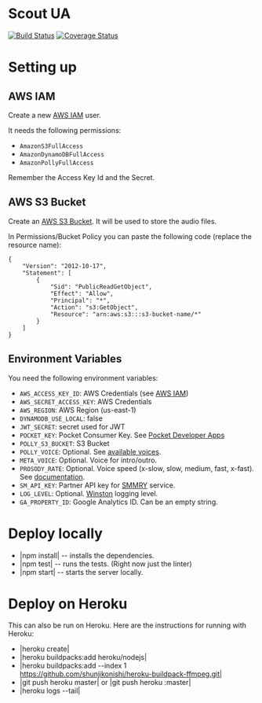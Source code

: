 # Scout UA

[![Build Status](https://travis-ci.org/MozScout/scout-ua.svg?branch=master)](https://travis-ci.org/MozScout/scout-ua)
[![Coverage Status](https://coveralls.io/repos/github/MozScout/scout-ua/badge.svg?branch=master)](https://coveralls.io/github/MozScout/scout-ua?branch=master)

# Setting up

## AWS IAM

Create a new [AWS IAM](https://console.aws.amazon.com/iam/) user.

It needs the following permissions:

* `AmazonS3FullAccess`
* `AmazonDynamoDBFullAccess`
* `AmazonPollyFullAccess`

Remember the Access Key Id and the Secret.

## AWS S3 Bucket

Create an [AWS S3 Bucket](https://console.aws.amazon.com/s3/home?region=us-east-1). It will be used to store the audio files.

In Permissions/Bucket Policy you can paste the following code (replace the resource name):

```
{
    "Version": "2012-10-17",
    "Statement": [
        {
            "Sid": "PublicReadGetObject",
            "Effect": "Allow",
            "Principal": "*",
            "Action": "s3:GetObject",
            "Resource": "arn:aws:s3:::s3-bucket-name/*"
        }
    ]
}
```

## Environment Variables

You need the following environment variables:

* `AWS_ACCESS_KEY_ID`: AWS Credentials (see [AWS IAM](https://console.aws.amazon.com/iam/home?region=us-east-1#/home))
* `AWS_SECRET_ACCESS_KEY`: AWS Credentials
* `AWS_REGION`: AWS Region (us-east-1)
* `DYNAMODB_USE_LOCAL`: false
* `JWT_SECRET`: secret used for JWT
* `POCKET_KEY`: Pocket Consumer Key. See [Pocket Developer Apps](https://getpocket.com/developer/apps/)
* `POLLY_S3_BUCKET`: S3 Bucket
* `POLLY_VOICE`: Optional. See [available voices](https://console.aws.amazon.com/polly/home/SynthesizeSpeech?region=us-east-1).
* `META_VOICE`: Optional. Voice for intro/outro.
* `PROSODY_RATE`: Optional. Voice speed (x-slow, slow, medium, fast, x-fast). See [documentation](https://docs.aws.amazon.com/polly/latest/dg/supported-ssml.html#prosody-tag).
* `SM_API_KEY`: Partner API key for [SMMRY](https://smmry.com/partner) service.
* `LOG_LEVEL`: Optional. [Winston](https://github.com/winstonjs/winston) logging level.
* `GA_PROPERTY_ID`: Google Analytics ID. Can be an empty string.

# Deploy locally

* |npm install| -- installs the dependencies.
* |npm test| -- runs the tests. (Right now just the linter)
* |npm start| -- starts the server locally.

# Deploy on Heroku

This can also be run on Heroku. Here are the instructions for running with Heroku:

* |heroku create|
* |heroku buildpacks:add heroku/nodejs|
* |heroku buildpacks:add --index 1 https://github.com/shunjikonishi/heroku-buildpack-ffmpeg.git|
* |git push heroku master| or |git push heroku <your branch>:master|
* |heroku logs --tail|
